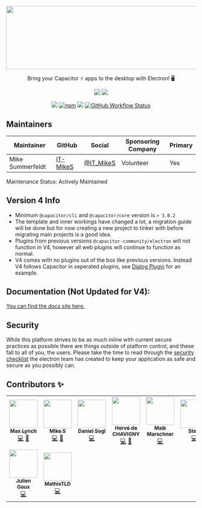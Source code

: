 <p align="center">
  <img src="https://user-images.githubusercontent.com/20338451/124627505-9cd53a80-de4d-11eb-8d74-f81685804b05.png" width="835" height="168" /><br />
</p>

<p align="center">
Bring your Capacitor ⚡ apps to the desktop with Electron! 🖥
</p>
<p align="center">
  <!-- ALL-CONTRIBUTORS-BADGE:START - Do not remove or modify this section -->
<a href="#contributors"><img src="https://img.shields.io/badge/all%20contributors-9-orange?style=flat-square" /></a>
<!-- ALL-CONTRIBUTORS-BADGE:END -->
  <a href="https://www.electronjs.org/releases/stable?version=13"><img src="https://img.shields.io/badge/supported%20electron%20version-~13.1.6-blue?style=flat-square" /></a>
</p>
<p align="center">
  <a href="https://npmjs.com/package/@capacitor-community/electron"><img src="https://img.shields.io/npm/v/@capacitor-community/electron/alpha.svg?style=flat-square" /></a>
  <a href="https://npmjs.com/package/@capacitor-community/electron"><img alt="npm" src="https://img.shields.io/npm/dw/@capacitor-community/electron?style=flat-square"></a>
  <a href="https://npmjs.com/package/@capacitor-community/electron"><img src="https://img.shields.io/npm/l/@capacitor-community/electron.svg?style=flat-square" /></a>
  <a href="https://github.com/capacitor-community/electron"><img alt="GitHub Workflow Status" src="https://img.shields.io/github/workflow/status/capacitor-community/electron/CI/main?style=flat-square"></a>
</p>

## Maintainers

| Maintainer       | GitHub                                  | Social                                    | Sponsoring Company | Primary |
| ---------------- | --------------------------------------- | ----------------------------------------- | ------------------ | ------- |
| Mike Summerfeldt | [IT-MikeS](https://github.com/IT-MikeS) | [@IT_MikeS](https://twitter.com/IT_MikeS) | Volunteer          | Yes     |

Maintenance Status: Actively Maintained

## Version 4 Info
- Minimum `@capacitor/cli` and `@capacitor/core` version is `> 3.0.2`
- The template and inner workings have changed a lot, a migration guide will be done but for now creating a new project to tinker with before migrating main projects is a good idea.
- Plugins from previous versions `@capacitor-community/electron` will not function in V4, however all web plugins will continue to function as normal.
- V4 comes with no plugins out of the box like previous versions. Instead V4 follows Capacitor in seperated plugins, see [Dialog Plugin](https://capacitorjs.com/docs/v3/apis/dialog) for an example.

## Documentation (Not Updated for V4):

[You can find the docs site here.](https://capacitor-community.github.io/electron/)

## Security

While this platform strives to be as much inline with current secure practices as possible there are things outside of platform control, and these fall to all of you, the users. Please take the time to read through the [security checklist](https://www.electronjs.org/docs/tutorial/security#checklist-security-recommendations) the electron team has created to keep your application as safe and secure as you possibly can.


## Contributors ✨

<!-- ALL-CONTRIBUTORS-LIST:START - Do not remove or modify this section -->
<!-- prettier-ignore-start -->
<!-- markdownlint-disable -->
<table>
  <tr>
    <td align="center"><a href="http://ionicframework.com/"><img src="https://avatars3.githubusercontent.com/u/11214?v=4?s=75" width="75px;" alt=""/><br /><sub><b>Max Lynch</b></sub></a><br /><a href="https://github.com/capacitor-community/electron/commits?author=mlynch" title="Code">💻</a> <a href="https://github.com/capacitor-community/electron/commits?author=mlynch" title="Documentation">📖</a></td>
    <td align="center"><a href="https://github.com/IT-MikeS"><img src="https://avatars0.githubusercontent.com/u/20338451?v=4?s=75" width="75px;" alt=""/><br /><sub><b>Mike S</b></sub></a><br /><a href="https://github.com/capacitor-community/electron/commits?author=IT-MikeS" title="Code">💻</a> <a href="https://github.com/capacitor-community/electron/commits?author=IT-MikeS" title="Documentation">📖</a></td>
    <td align="center"><a href="https://github.com/danielsogl"><img src="https://avatars2.githubusercontent.com/u/15234844?v=4?s=75" width="75px;" alt=""/><br /><sub><b>Daniel Sogl</b></sub></a><br /><a href="https://github.com/capacitor-community/electron/commits?author=danielsogl" title="Code">💻</a></td>
    <td align="center"><a href="https://github.com/vevedh"><img src="https://avatars1.githubusercontent.com/u/1430389?v=4?s=75" width="75px;" alt=""/><br /><sub><b>Hervé de CHAVIGNY</b></sub></a><br /><a href="https://github.com/capacitor-community/electron/commits?author=vevedh" title="Code">💻</a> <a href="https://github.com/capacitor-community/electron/commits?author=vevedh" title="Documentation">📖</a></td>
    <td align="center"><a href="http://twitter.com/leMaikOfficial"><img src="https://avatars2.githubusercontent.com/u/5544859?v=4?s=75" width="75px;" alt=""/><br /><sub><b>Maik Marschner</b></sub></a><br /><a href="https://github.com/capacitor-community/electron/commits?author=leMaik" title="Code">💻</a></td>
    <td align="center"><a href="https://stewan.io"><img src="https://avatars1.githubusercontent.com/u/719763?v=4?s=75" width="75px;" alt=""/><br /><sub><b>Stew</b></sub></a><br /><a href="https://github.com/capacitor-community/electron/commits?author=stewwan" title="Code">💻</a></td>
    <td align="center"><a href="https://github.com/coreyjv"><img src="https://avatars3.githubusercontent.com/u/2730750?v=4?s=75" width="75px;" alt=""/><br /><sub><b>Corey Vaillancourt</b></sub></a><br /><a href="https://github.com/capacitor-community/electron/commits?author=coreyjv" title="Code">💻</a></td>
  </tr>
  <tr>
    <td align="center"><a href="https://github.com/jgoux"><img src="https://avatars0.githubusercontent.com/u/1443499?v=4?s=75" width="75px;" alt=""/><br /><sub><b>Julien Goux</b></sub></a><br /><a href="https://github.com/capacitor-community/electron/commits?author=jgoux" title="Code">💻</a></td>
    <td align="center"><a href="https://github.com/MathisTLD"><img src="https://avatars.githubusercontent.com/u/42317770?v=4?s=75" width="75px;" alt=""/><br /><sub><b>MathisTLD</b></sub></a><br /><a href="https://github.com/capacitor-community/electron/commits?author=MathisTLD" title="Code">💻</a></td>
  </tr>
</table>

<!-- markdownlint-restore -->
<!-- prettier-ignore-end -->

<!-- ALL-CONTRIBUTORS-LIST:END -->
